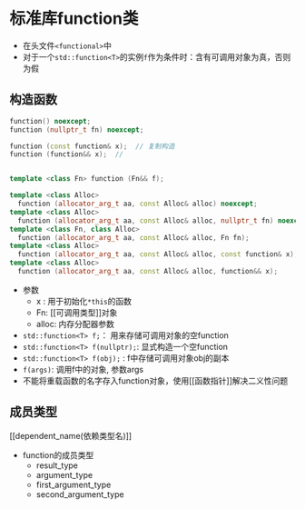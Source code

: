# 标准库function类

- 在头文件`<functional>`中
- 对于一个`std::function<T>`的实例`f`作为条件时：含有可调用对象为真，否则为假

## 构造函数

```c++
function() noexcept;
function (nullptr_t fn) noexcept;

function (const function& x);  // 复制构造
function (function&& x);  // 


template <class Fn> function (Fn&& f);

template <class Alloc>
  function (allocator_arg_t aa, const Alloc& alloc) noexcept;
template <class Alloc>
  function (allocator_arg_t aa, const Alloc& alloc, nullptr_t fn) noexcept;
template <class Fn, class Alloc>
  function (allocator_arg_t aa, const Alloc& alloc, Fn fn);
template <class Alloc>
  function (allocator_arg_t aa, const Alloc& alloc, const function& x);
template <class Alloc>
  function (allocator_arg_t aa, const Alloc& alloc, function&& x);
```
- 参数
  - x : 用于初始化`*this`的函数
  - Fn: [[可调用类型]]对象
  - alloc: 内存分配器参数
- `std::function<T> f;`： 用来存储可调用对象的空function
- `std::function<T> f(nullptr);`: 显式构造一个空function
- `std::function<T> f(obj);` :  f中存储可调用对象obj的副本
- `f(args)`: 调用f中的对象, 参数args
- 不能将重载函数的名字存入function对象，使用[[函数指针]]解决二义性问题 

## 成员类型

[[dependent_name(依赖类型名)]]

- function的成员类型
  - result_type
  - argument_type
  - first_argument_type
  - second_argument_type
